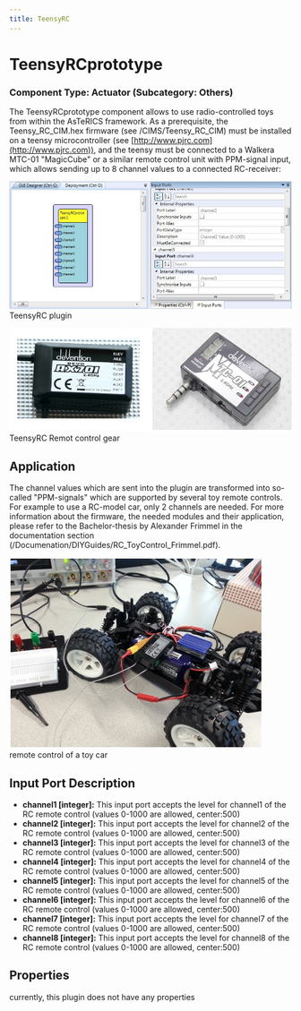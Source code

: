 ```yaml
---
title: TeensyRC
---
```


# TeensyRCprototype

### Component Type: Actuator (Subcategory: Others)

The TeensyRCprototype component allows to use radio-controlled toys from within the AsTeRICS framework.
As a prerequisite, the Teensy_RC_CIM.hex firmware (see /CIMS/Teensy_RC_CIM) must be installed on a teensy microcontroller (see [http://www.pjrc.com](http://www.pjrc.com)), and the teensy must be connected to a Walkera MTC-01 "MagicCube" or a similar remote control unit with PPM-signal input, which allows sending up to 8 channel values to a connected RC-receiver:

![Screenshot: TeensyRC plugin](./img/TeensyRC.jpg "Screenshot: TeensyRC plugin")  
TeensyRC plugin

![Screenshot: TeensyRC remote control gear](./img/TeensyRCRemote.jpg "TeensyRC remote control gear")  
TeensyRC Remot control gear

## Application

The channel values which are sent into the plugin are transformed into so-called "PPM-signals" which are supported by several toy remote controls.
For example to use a RC-model car, only 2 channels are needed.
For more information about the firmware, the needed modules and their application, please refer to the Bachelor-thesis by Alexander Frimmel in the documentation section (/Documenation/DIYGuides/RC_ToyControl_Frimmel.pdf).

![remote control of a toy car](./img/TeensyRCApplication.jpg "remote control of a toy car")  
remote control of a toy car

## Input Port Description

- **channel1 \[integer\]:** This input port accepts the level for channel1 of the RC remote control (values 0-1000 are allowed, center:500)
- **channel2 \[integer\]:** This input port accepts the level for channel2 of the RC remote control (values 0-1000 are allowed, center:500)
- **channel3 \[integer\]:** This input port accepts the level for channel3 of the RC remote control (values 0-1000 are allowed, center:500)
- **channel4 \[integer\]:** This input port accepts the level for channel4 of the RC remote control (values 0-1000 are allowed, center:500)
- **channel5 \[integer\]:** This input port accepts the level for channel5 of the RC remote control (values 0-1000 are allowed, center:500)
- **channel6 \[integer\]:** This input port accepts the level for channel6 of the RC remote control (values 0-1000 are allowed, center:500)
- **channel7 \[integer\]:** This input port accepts the level for channel7 of the RC remote control (values 0-1000 are allowed, center:500)
- **channel8 \[integer\]:** This input port accepts the level for channel8 of the RC remote control (values 0-1000 are allowed, center:500)

## Properties

currently, this plugin does not have any properties
